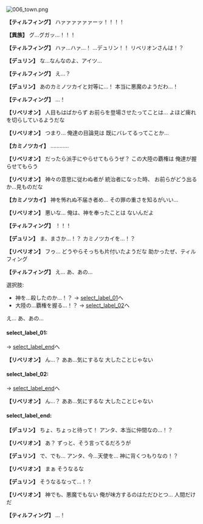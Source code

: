 
![006_town.png](../images/backgrounds/006_town.png)

**【ティルフィング】**
ハァァァァァァーッ！！！！

**【異族】**
グ…グガッ…！！！

**【ティルフィング】**
ハァ…ハァ…！
…デュリン！！
リベリオンさんは！？

**【デュリン】**
な…なんなのよ、アイツ…

**【ティルフィング】**
え…？

**【デュリン】**
あのカミノツカイと対等に…！
本当に悪魔のようだわ…！

**【ティルフィング】**
…！

**【リベリオン】**
人目もはばからず
お前らを登場させたってことは…
よほど痺れを切らしているようだな

**【リベリオン】**
つまり…
俺達の目論見は
既にバレてるってことか…

**【カミノツカイ】**
…………

**【リベリオン】**
だったら派手にやらせてもらうぜ？
この大陸の覇権は
俺達が握らせてもらう

**【リベリオン】**
神々の意思に従わぬ者が
統治者になった時、
お前らがどう出るか…見ものだな

**【カミノツカイ】**
神を怖れぬ不届き者め…
その罪の重さを知るがいい…

**【リベリオン】**
悪いな…
俺は、神を奉ったことは
ないんだよ

**【ティルフィング】**
！！！

**【デュリン】**
ま、まさか…！？
カミノツカイを…！？

**【リベリオン】**
フゥ…
どうやらそっちも片付いたようだな
助かったぜ、ティルフィング

**【ティルフィング】**
え…
あ、あの…

選択肢:
- 神を…殺したのか…！？ → [select_label_01](#select_label_01)へ
- 大陸の…覇権を握る…！？ → [select_label_02](#select_label_02)へ

え…
あ、あの…

#### select_label_01:
 → [select_label_end](#select_label_end)へ

**【リベリオン】**
ん…？
ああ…気にするな
大したことじゃない

#### select_label_02:
 → [select_label_end](#select_label_end)へ

**【リベリオン】**
ん…？
ああ…気にするな
大したことじゃない

#### select_label_end:

**【デュリン】**
ちょ、ちょっと待って！
アンタ、本当に仲間なの…！？

**【リベリオン】**
あ？
ずっと、そう言ってるだろうが

**【デュリン】**
で、でも…
アンタ、今…天使を…
神に背くつもりなの！？

**【リベリオン】**
まぁ
そうなるな

**【デュリン】**
そうなるなって…！？

**【リベリオン】**
神でも、悪魔でもない
俺が味方するのはただひとつ…
人間だけだ

**【ティルフィング】**
…！